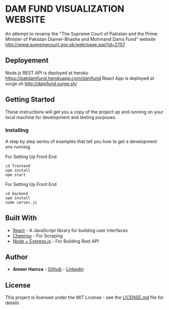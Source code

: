 # DAM FUND VISUALIZATION WEBSITE

An attempt to revamp the "The Supreme Court of Pakistan and the Prime Minister of Pakistan Diamer-Bhasha and Mohmand Dams Fund" website http://www.supremecourt.gov.pk/web/page.asp?id=2757

## Deployement

Node.js REST API is deployed at heroku https://pakdamfund.herokuapp.com/damfund
React App is deployed at surge.sh http://damfund.surge.sh/

## Getting Started

These instructions will get you a copy of the project up and running on your local machine for development and testing purposes.

### Installing

A step by step series of examples that tell you how to get a development env running

For Setting Up Front End

```
cd frontend
npm install
npm start
```

For Setting Up Front End

```
cd backend
npm install
node server.js
```

## Built With

- [React](http://www.dropwizard.io/1.0.2/docs/) - A JavaScript library for building user interfaces
- [Cheerios](https://github.com/cheeriojs/cheerio/) - For Scraping
- [Node + Express.js](https://expressjs.com) - For Building Rest API

## Author

- **Ameer Hamza** - [Github](https://github.com/AmeerHamzaRiaz) - [Linkedin](https://www.linkedin.com/in/ameerhamzarz/)

## License

This project is licensed under the MIT License - see the [LICENSE.md](LICENSE.md) file for details
